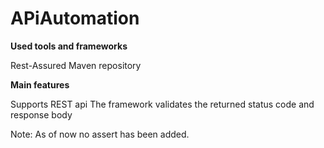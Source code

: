 # APiAutomation

**Used tools and frameworks**

Rest-Assured
Maven repository


**Main features**

Supports REST api
The framework validates the returned status code and response body


Note: As of now no assert has been added. 
